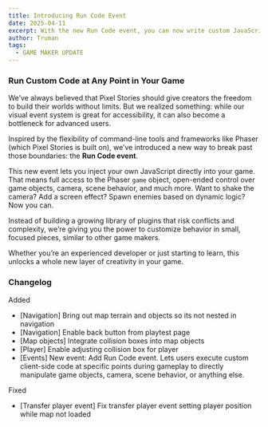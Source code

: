 ```yaml
---
title: Introducing Run Code Event
date: 2025-04-11
excerpt: With the new Run Code event, you can now write custom JavaScript to control game objects, the camera, scene behavior, and more, right from within your events.
author: Truman
tags:
  - GAME MAKER UPDATE
---
```


### Run Custom Code at Any Point in Your Game

We’ve always believed that Pixel Stories should give creators the freedom to build their worlds without limits. But we realized something: while our visual event system is great for accessibility, it can also become a bottleneck for advanced users.

Inspired by the flexibility of command-line tools and frameworks like Phaser (which Pixel Stories is built on), we’ve introduced a new way to break past those boundaries: the **Run Code event**.

This new event lets you inject your own JavaScript directly into your game. That means full access to the Phaser `game` object, open-ended control over game objects, camera, scene behavior, and much more. Want to shake the camera? Add a screen effect? Spawn enemies based on dynamic logic? Now you can.

Instead of building a growing library of plugins that risk conflicts and complexity, we’re giving you the power to customize behavior in small, focused pieces, similar to other game makers.

Whether you’re an experienced developer or just starting to learn, this unlocks a whole new layer of creativity in your game.

### Changelog

Added

- [Navigation] Bring out map terrain and objects so its not nested in navigation
- [Navigation] Enable back button from playtest page
- [Map objects] Integrate collision boxes into map objects
- [Player] Enable adjusting collision box for player
- [Events] New event: Add Run Code event. Lets users execute custom client-side code at specific points during gameplay to directly manipulate game objects, camera, scene behavior, or anything else.

Fixed

- [Transfer player event] Fix transfer player event setting player position while map not loaded
